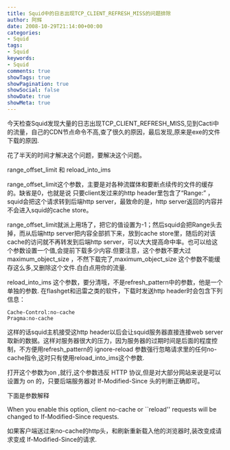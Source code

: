 ```yaml
---
title: Squid中的日志出现TCP_CLIENT_REFRESH_MISS的问题排除
author: 阿辉
date: 2008-10-29T21:14:00+00:00
categories:
- Squid
tags:
- Squid
keywords:
- Squid
comments: true
showTags: true
showPagination: true
showSocial: false
showDate: true
showMeta: true
---
```

今天检查Squid发现大量的日志出现TCP_CLIENT_REFRESH_MISS,见到Cacti中的流量，自己的CDN节点命令不高,查了很久的原因，最后发现,原来是exe的文件下载的原因.

花了半天的时间才解决这个问题，要解决这个问题。

range_offset_limit 和 reload_into_ims
<!--more-->
range_offset_limit这个参数，主要是对各种流媒体和要断点续传的文件的缓存的。缺省是0，也就是说 只要client发过来的http header里包含了“Range:” ，squid会把这个请求转到后端http server，最致命的是，http server返回的内容并不会进入squid的cache store。

range_offset_limit就派上用场了，把它的值设置为-1；然后squid会把Range头去掉，而从后端http server把内容全部抓下来，放到cache store里，随后的对该cache的访问就不再转发到后端http server，可以大大提高命中率。也可以给这个参数设置一个值,会提前下载多少内容.但要注意，这个参数不要大过 maximum_object_size ，不然下载完了,maximum_object_size 这个参数不能缓存这么多,又删除这个文件.白白点用你的流量.

reload_into_ims 这个参数，要分清哦，不是refresh_pattern中的参数，他是一个单独的参数.
在flashget和迅雷之类的软件，下载时发送http header时会包含下列信息：
```
Cache-Control:no-cache
Pragma:no-cache
```
这样的话squid主机接受这http header以后会让squid服务器直接连接web server取新的数据。这样对服务器很大的压力，因为服务器的过期时间是后面的程度控制，不方便用refresh_pattern的 ignore-reload 参数强行忽略请求里的任何no-cache指令,这时只有使用reload_into_ims这个参数.

打开这个参数为on ,就行,这个参数违反 HTTP 协议,但是对大部分网站来说是可以设置为 on 的，只要后端服务器对
If-Modified-Since 头的判断正确即可。

下面是参数解释

When you enable this option, client no-cache or ``reload'' requests will be changed to If-Modified-Since requests.

如果客户端送过来no-cache的http头，和刷新重新载入他的浏览器时,装改变成请求变成 If-Modified-Since的请求.